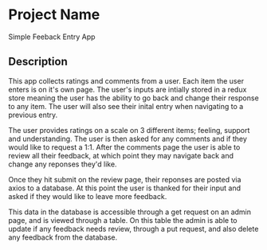 # Project Name

Simple Feeback Entry App

## Description

This app collects ratings and comments from a user. Each item the user enters is on it's own page. The user's inputs are intially stored in a redux store meaning the user has the ability to go back and change their response to any item. The user will also see their inital entry when navigating to a previous entry. 

The user provides ratings on a scale on 3 different items; feeling, support and understanding. The user is then asked for any comments and if they would like to request a 1:1. After the comments page the user is able to review all their feedback, at which point they may navigate back and change any reponses they'd like. 

Once they hit submit on the review page, their reponses are posted via axios to a database. At this point the user is thanked for their input and asked if they would like to leave more feedback. 

This data in the database is accessible through a get request on an admin page, and is viewed through a table. On this table the admin is able to update if any feedback needs review, through a put request, and also delete any feedback from the database. 
